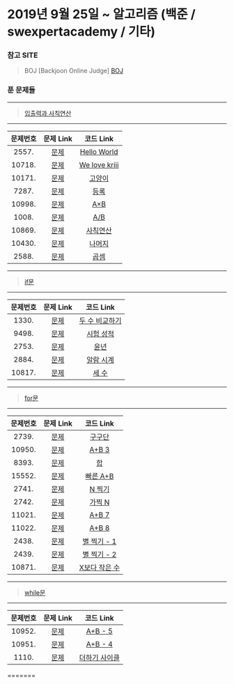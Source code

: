 # 2019년 9월 25일 ~ 알고리즘 (백준 / swexpertacademy / 기타)

### 참고 SITE

> BOJ [Backjoon Online Judge]
[BOJ](https://www.acmicpc.net/)

### 푼 문제들
---
>[입출력과 사칙연산](https://www.acmicpc.net/step/1)
---

|문제번호|문제 Link|코드 Link|
| :--------: | :--------: | :--------: |
|2557.| [문제](https://www.acmicpc.net/problem/2557) |[Hello World](https://github.com/donghyunele/algorithm/blob/master/190925/2557.py)|
|10718.| [문제](https://www.acmicpc.net/problem/10718) |[We love kriii](https://github.com/donghyunele/algorithm/blob/master/190926/10718.py)|
|10171.| [문제](https://www.acmicpc.net/problem/10171) |[고양이](https://github.com/donghyunele/algorithm/blob/master/190926/10171.py)|
|7287.| [문제](https://www.acmicpc.net/problem/7287) |[등록](https://github.com/donghyunele/algorithm/blob/master/190926/7287.py)|
|10998.| [문제](https://www.acmicpc.net/problem/10998) |[A×B](https://github.com/donghyunele/algorithm/blob/master/190926/10998.py)|
|1008.| [문제](https://www.acmicpc.net/problem/1008) |[A/B](https://github.com/donghyunele/algorithm/blob/master/190926/1008.py)|
|10869.| [문제](https://www.acmicpc.net/problem/10869) |[사칙연산](https://github.com/donghyunele/algorithm/blob/master/190926/10869.py)|
|10430.| [문제](https://www.acmicpc.net/problem/10430) |[나머지](https://github.com/donghyunele/algorithm/blob/master/190926/10430.py)|
|2588.| [문제](https://www.acmicpc.net/problem/2588) |[곱셈](https://github.com/donghyunele/algorithm/blob/master/190926/2588.py)|

---
>[if문](https://www.acmicpc.net/step/4)
---
|문제번호|문제 Link|코드 Link|
| :--------: | :--------: | :--------: |
|1330.| [문제](https://www.acmicpc.net/problem/1330) |[두 수 비교하기](https://github.com/donghyunele/algorithm/blob/master/190927/1330.py)|
|9498.| [문제](https://www.acmicpc.net/problem/9498) |[시험 성적](https://github.com/donghyunele/algorithm/blob/master/190927/9498.py)|
|2753.| [문제](https://www.acmicpc.net/problem/2753) |[윤년](https://github.com/donghyunele/algorithm/blob/master/190927/2753.py)|
|2884.| [문제](https://www.acmicpc.net/problem/2884) |[알람 시계](https://github.com/donghyunele/algorithm/blob/master/190927/2884.py)|
|10817.| [문제](https://www.acmicpc.net/problem/10817) |[세 수](https://github.com/donghyunele/algorithm/blob/master/190927/10817.py)|

---
>[for문](https://www.acmicpc.net/step/3)
---
|문제번호|문제 Link|코드 Link|
| :--------: | :--------: | :--------: |
|2739.| [문제](https://www.acmicpc.net/problem/2739) |[구구단](https://github.com/donghyunele/algorithm/blob/master/190930/2739.py)|
|10950.| [문제](https://www.acmicpc.net/problem/10950) |[A+B 3](https://github.com/donghyunele/algorithm/blob/master/190930/10950.py)|
|8393.| [문제](https://www.acmicpc.net/problem/8393) |[합](https://github.com/donghyunele/algorithm/blob/master/190930/8393.py)|
|15552.| [문제](https://www.acmicpc.net/problem/15552) |[빠른 A+B](https://github.com/donghyunele/algorithm/blob/master/190930/15552.py)|
|2741.| [문제](https://www.acmicpc.net/problem/2741) |[N 찍기](https://github.com/donghyunele/algorithm/blob/master/190930/2741.py)|
|2742.| [문제](https://www.acmicpc.net/problem/2742) |[가찍 N](https://github.com/donghyunele/algorithm/blob/master/190930/2742.py)|
|11021.| [문제](https://www.acmicpc.net/problem/11021) |[A+B 7](https://github.com/donghyunele/algorithm/blob/master/190930/11021.py)|
|11022.| [문제](https://www.acmicpc.net/problem/11022) |[A+B 8](https://github.com/donghyunele/algorithm/blob/master/190930/11022.py)|
|2438.| [문제](https://www.acmicpc.net/problem/2438) |[별 찍기 - 1](https://github.com/donghyunele/algorithm/blob/master/190930/2438.py)|
|2439.| [문제](https://www.acmicpc.net/problem/2439) |[별 찍기 - 2](https://github.com/donghyunele/algorithm/blob/master/190930/2439.py)|
|10871.| [문제](https://www.acmicpc.net/problem/10871) |[X보다 작은 수](https://github.com/donghyunele/algorithm/blob/master/190930/10871.py)|

---
>[while문](https://www.acmicpc.net/step/2)
---
|문제번호|문제 Link|코드 Link|
| :--------: | :--------: | :--------: |
|10952.| [문제](https://www.acmicpc.net/problem/10952) |[A+B - 5](https://github.com/donghyunele/algorithm/blob/master/191001/10952.py)|
|10951.| [문제](https://www.acmicpc.net/problem/10951) |[A+B - 4](https://github.com/donghyunele/algorithm/blob/master/191001/10951.py)|
|1110.| [문제](https://www.acmicpc.net/problem/1110) |[더하기 사이클](https://github.com/donghyunele/algorithm/blob/master/191001/1110.py)|
=======
